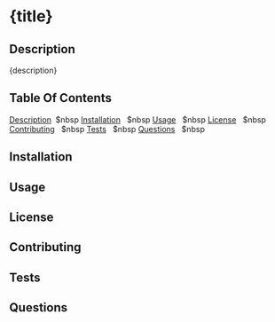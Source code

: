 <h1>{title}</h1>
    <h2 id="Description">Description</h2>
    {description}
    <h2>Table Of Contents</h2>
    <a href ="#Description">Description</a> &nbsp;$nbsp
    <a href ="#Installation">Installation</a> &nbsp; $nbsp
    <a href ="#Usage">Usage</a> &nbsp $nbsp
    <a href ="#License">License</a> &nbsp $nbsp
    <a href ="#Contributing">Contributing</a> &nbsp $nbsp
    <a href ="#Tests">Tests</a> &nbsp $nbsp
    <a href ="#Questions">Questions</a> &nbsp $nbsp
    <h2 id="Installation">Installation</h2>
    <h2 id="Usage">Usage</h2>
    <h2 id="License">License</h2>
    <h2 id="Contributing">Contributing</h2>
    <h2 id="Tests">Tests</h2>
    <h2 id="Questions">Questions</h2>
    
